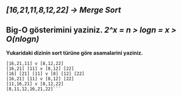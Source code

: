 ***[16,21,11,8,12,22] -> Merge Sort***
-------
**Big-O gösterimini yaziniz.**
*2^x = n > logn = x > O(nlogn)*
-------
**Yukaridaki dizinin sort türüne göre asamalarini yaziniz.**
```[16,21,11,8,12,22]
[16,21,11] v [8,12,22]
[16,21] [11] v [8,12] [22]
[16] [21] [11] v [8] [12] [22]
[16,21] [11] v [8,12] [22]
[11,16,21] v [8,12,22]
[8,11,12,16,21,22]```